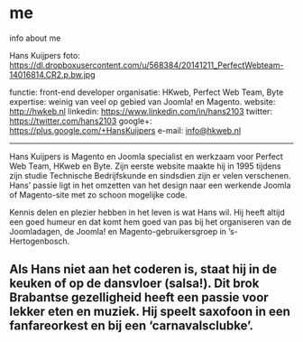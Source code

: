 # me
info about me

Hans Kuijpers
foto: https://dl.dropboxusercontent.com/u/568384/20141211_PerfectWebteam-14016814.CR2.p.bw.jpg

functie: front-end developer
organisatie: HKweb, Perfect Web Team, Byte
expertise: weinig van veel op gebied van Joomla! en Magento.
website: http://hwkeb.nl 
linkedin: https://www.linkedin.com/in/hans2103
twitter: https://twitter.com/hans2103
google+: https://plus.google.com/+HansKuijpers
e-mail: info@hkweb.nl

----
Hans Kuijpers is Magento en Joomla specialist en werkzaam voor Perfect Web Team, HKweb en Byte. Zijn eerste website maakte hij in 1995 tijdens zijn studie Technische Bedrijfskunde en sindsdien zijn er velen verschenen. Hans’ passie ligt in het omzetten van het design naar een werkende Joomla of Magento-site met zo schoon mogelijke code. 

Kennis delen en plezier hebben in het leven is wat Hans wil. Hij heeft altijd een goed humeur en dat komt hem goed van pas bij het organiseren van de Joomladagen, de Joomla! en Magento-gebruikersgroep in ’s-Hertogenbosch.

Als Hans niet aan het coderen is, staat hij in de keuken of op de dansvloer (salsa!). Dit brok Brabantse gezelligheid heeft een passie voor lekker eten en muziek. Hij speelt saxofoon in een fanfareorkest en bij een ‘carnavalsclubke’.
----

